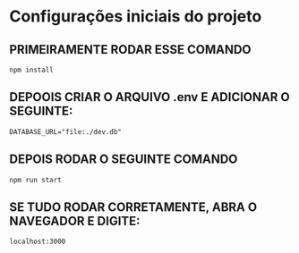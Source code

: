

# Configurações iniciais do projeto

## PRIMEIRAMENTE RODAR ESSE COMANDO

`npm install`

## DEPOOIS  CRIAR O ARQUIVO .env E ADICIONAR O SEGUINTE:

`DATABASE_URL="file:./dev.db"`


## DEPOIS RODAR O SEGUINTE COMANDO

`npm run start`

## SE TUDO RODAR CORRETAMENTE, ABRA O NAVEGADOR E DIGITE:

`localhost:3000`
